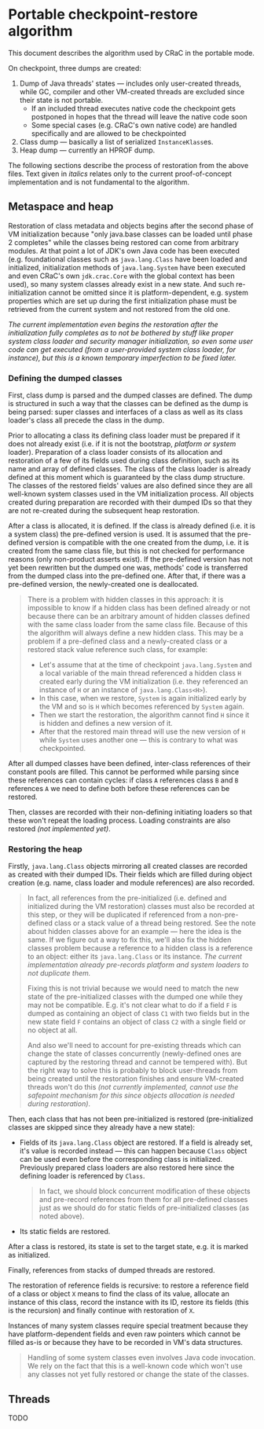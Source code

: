 # Portable checkpoint-restore algorithm

This document describes the algorithm used by CRaC in the portable mode.

On checkpoint, three dumps are created:

1. Dump of Java threads' states — includes only user-created threads, while GC, compiler and other VM-created threads
   are excluded since their state is not portable.
    - If an included thread executes native code the checkpoint gets postponed in hopes that the thread will leave the
      native code soon
    - Some special cases (e.g. CRaC's own native code) are handled specifically and are allowed to be checkpointed
2. Class dump — basically a list of serialized `InstanceKlass`es.
3. Heap dump — currently an HPROF dump.

The following sections describe the process of restoration from the above files. Text given in _italics_ relates only to
the current proof-of-concept implementation and is not fundamental to the algorithm.

## Metaspace and heap

Restoration of class metadata and objects begins after the second phase of VM initialization because "only java.base
classes can be loaded until phase 2 completes" while the classes being restored can come from arbitrary modules. At that
point a lot of JDK's own Java code has been executed (e.g. foundational classes such as `java.lang.Class` have been
loaded and initialized, initialization methods of `java.lang.System` have been executed and even CRaC's own
`jdk.crac.Core` with the global context has been used), so many system classes already exist in a new state. And such
re-initialization cannot be omitted since it is platform-dependent, e.g. system properties which are set up during the
first initialization phase must be retrieved from the current system and not restored from the old one.

_The current implementation even begins the restoration after the initialization fully completes as to not be bothered
by stuff like proper system class loader and security manager initialization, so even some user code can get executed
(from a user-provided system class loader, for instance), but this is a known temporary imperfection to be fixed later._

### Defining the dumped classes

First, class dump is parsed and the dumped classes are defined. The dump is structured in such a way that the classes
can be defined as the dump is being parsed: super classes and interfaces of a class as well as its class loader's class
all precede the class in the dump.

Prior to allocating a class its defining class loader must be prepared if it does not already exist (i.e. if it is not
the bootstrap, _platform or system_ loader). Preparation of a class loader consists of its allocation and restoration of
a few of its fields used during class definition, such as its name and array of defined classes. The class of the class
loader is already defined at this moment which is guaranteed by the class dump structure. The classes of the restored
fields' values are also defined since they are all well-known system classes used in the VM initialization process. All
objects created during preparation are recorded with their dumped IDs so that they are not re-created during the
subsequent heap restoration.

After a class is allocated, it is defined. If the class is already defined (i.e. it is a system class) the pre-defined
version is used. It is assumed that the pre-defined version is compatible with the one created from the dump, i.e. it is
created from the same class file, but this is not checked for performance reasons (only non-product asserts exist). If
the pre-defined version has not yet been rewritten but the dumped one was, methods' code is transferred from the dumped
class into the pre-defined one. After that, if there was a pre-defined version, the newly-created one is deallocated.

> There is a problem with hidden classes in this approach: it is impossible to know if a hidden class has been defined
> already or not because there can be an arbitrary amount of hidden classes defined with the same class loader from the
> same class file. Because of this the algorithm will always define a new hidden class. This may be a problem if a
> pre-defined class and a newly-created class or a restored stack value reference such class, for example:
>  - Let's assume that at the time of checkpoint `java.lang.System` and a local variable of the main thread
>    referenced a hidden class `H` created early during the VM initialization (i.e. they referenced an instance of `H`
>    or an instance of `java.lang.Class<H>`).
>  - In this case, when we restore, `System` is again initialized early by the VM and so is `H` which becomes referenced
>    by `System` again.
>  - Then we start the restoration, the algorithm cannot find `H` since it is hidden and defines a new version of it.
>  - After that the restored main thread will use the new version of `H` while `System` uses another one — this is
>    contrary to what was checkpointed.

After all dumped classes have been defined, inter-class references of their constant pools are filled. This cannot be
performed while parsing since these references can contain cycles: if class `A` references class `B` and `B` references
`A` we need to define both before these references can be restored.

Then, classes are recorded with their non-defining initiating loaders so that these won't repeat the loading process.
Loading constraints are also restored _(not implemented yet)_.

### Restoring the heap

Firstly, `java.lang.Class` objects mirroring all created classes are recorded as created with their dumped IDs. Their
fields which are filled during object creation (e.g. name, class loader and module references) are also recorded.

> In fact, all references from the pre-initialized (i.e. defined and initialized during the VM restoration) classes must
> also be recorded at this step, or they will be duplicated if referenced from a non-pre-defined class or a stack value
> of a thread being restored. See the note about hidden classes above for an example — here the idea is the same. If we
> figure out a way to fix this, we'll also fix the hidden classes problem because a reference to a hidden class is a
> reference to an object: either its `java.lang.Class` or its instance. _The current implementation already pre-records
> platform and system loaders to not duplicate them._
> 
> Fixing this is not trivial because we would need to match the new state of the pre-initialized classes with the
> dumped one while they may not be compatible. E.g. it's not clear what to do if a field `F` is dumped as containing an
> object of class `C1` with two fields but in the new state field `F` contains an object of class `C2` with a single
> field or no object at all.
> 
> And also we'll need to account for pre-existing threads which can change the state of classes concurrently
> (newly-defined ones are captured by the restoring thread and cannot be tempered with). But the right way to solve this
> is probably to block user-threads from being created until the restoration finishes and ensure VM-created threads
> won't do this _(not currently implemented, cannot use the safepoint mechanism for this since objects allocation is
> needed during restoration)_.

Then, each class that has not been pre-initialized is restored (pre-initialized classes are skipped since they already
have a new state):

- Fields of its `java.lang.Class` object are restored. If a field is already set, it's value is recorded instead — this
  can happen because `Class` object can be used even before the corresponding class is initialized. Previously prepared
  class loaders are also restored here since the defining loader is referenced by `Class`.
    > In fact, we should block concurrent modification of these objects and pre-record references from them for all
      pre-defined classes just as we should do for static fields of pre-initialized classes (as noted above).
- Its static fields are restored.

After a class is restored, its state is set to the target state, e.g. it is marked as initialized.

Finally, references from stacks of dumped threads are restored.

The restoration of reference fields is recursive: to restore a reference field of a class or object `X` means to find
the class of its value, allocate an instance of this class, record the instance with its ID, restore its fields (this is
the recursion) and finally continue with restoration of `X`.

Instances of many system classes require special treatment because they have platform-dependent fields and even raw
pointers which cannot be filled as-is or because they have to be recorded in VM's data structures.

> Handling of some system classes even involves Java code invocation. We rely on the fact that this is a well-known code
> which won't use any classes not yet fully restored or change the state of the classes.

## Threads

TODO
